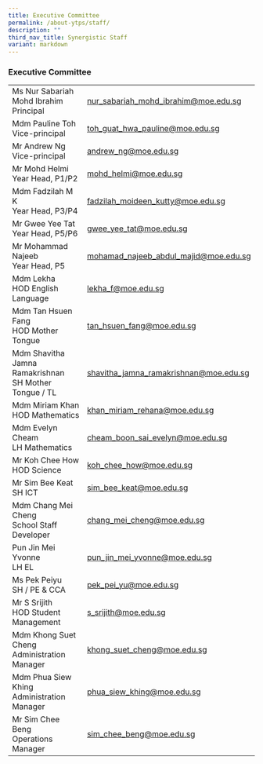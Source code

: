 ```yaml
---
title: Executive Committee
permalink: /about-ytps/staff/
description: ""
third_nav_title: Synergistic Staff
variant: markdown
---
```

### Executive Committee

|||
|---|---|
|Ms Nur Sabariah Mohd Ibrahim<br> Principal|[nur_sabariah_mohd_ibrahim@moe.edu.sg](mailto:Nur_Sabariah_Mohd_Ibrahim@moe.edu.sg)|
|Mdm Pauline Toh<br>Vice-principal|[toh_guat_hwa_pauline@moe.edu.sg](mailto:toh_guat_hwa_pauline@moe.edu.sg)|
|Mr Andrew Ng<br>Vice-principal|[andrew_ng@moe.edu.sg](mailto:andrew_ng@moe.edu.sg)|
|Mr Mohd Helmi<br>Year Head, P1/P2|[mohd_helmi@moe.edu.sg](mailto:mohd_helmi@moe.edu.sg) |
|Mdm Fadzilah M K<br>Year Head, P3/P4|[fadzilah_moideen_kutty@moe.edu.sg](mailto:fadzilah_moideen_kutty@moe.edu.sg)|
|Mr Gwee Yee Tat <br>Year Head, P5/P6|[gwee_yee_tat@moe.edu.sg](mailto:gwee_yee_tat@moe.edu.sg) |
|Mr Mohammad Najeeb<br> Year Head, P5|[mohamad_najeeb_abdul_majid@moe.edu.sg](mailto:mohamad_najeeb_abdul_majid@moe.edu.sg)|
|Mdm Lekha<br> HOD English Language|[lekha_f@moe.edu.sg](mailto:lekha_f@moe.edu.sg)|
|Mdm Tan Hsuen Fang<br>HOD Mother Tongue|[tan_hsuen_fang@moe.edu.sg](mailto:tan_hsuen_fang@moe.edu.sg) |
|Mdm Shavitha Jamna Ramakrishnan<br> SH Mother Tongue / TL|[shavitha_jamna_ramakrishnan@moe.edu.sg](mailto:shavitha_jamna_ramakrishnan@moe.edu.sg)|
|Mdm Miriam Khan<br> HOD Mathematics|[khan_miriam_rehana@moe.edu.sg](mailto:khan_miriam_rehana@moe.edu.sg)|
| Mdm Evelyn Cheam <br>LH Mathematics|[cheam_boon_sai_evelyn@moe.edu.sg](mailto:cheam_boon_sai_evelyn@moe.edu.sg)|
|Mr Koh Chee How <br>HOD Science|[koh_chee_how@moe.edu.sg](mailto:koh_chee_how@moe.edu.sg)|
|Mr Sim Bee Keat <br>SH ICT |[sim_bee_keat@moe.edu.sg](mailto:sim_bee_keat@moe.edu.sg)|
|Mdm Chang Mei Cheng <br>School Staff Developer|[chang_mei_cheng@moe.edu.sg](mailto:chang_mei_cheng@moe.edu.sg)|
|Pun Jin Mei Yvonne <br>LH EL| [pun_jin_mei_yvonne@moe.edu.sg](mailto:pun_jin_mei_yvonne@moe.edu.sg)|
|Ms Pek Peiyu <br>SH / PE &amp; CCA|[pek_pei_yu@moe.edu.sg](mailto:pek_pei_yu@moe.edu.sg)|
|Mr S Srijith <br>HOD Student Management|[s_srijith@moe.edu.sg](mailto:s_srijith@moe.edu.sg) |
|Mdm Khong Suet Cheng <br>Administration Manager|[khong_suet_cheng@moe.edu.sg](mailto:khong_suet_cheng@moe.edu.sg)|
|Mdm Phua Siew Khing <br>Administration Manager|[phua_siew_khing@moe.edu.sg](mailto:phua_siew_khing@moe.edu.sg)|
|Mr Sim Chee Beng<br> Operations Manager|[sim_chee_beng@moe.edu.sg](mailto:sim_chee_beng@moe.edu.sg)|